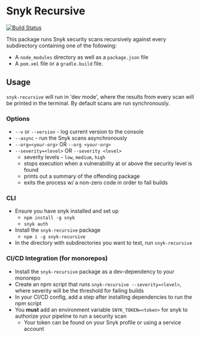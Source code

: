 # Snyk Recursive
[![Build Status](https://travis-ci.org/adamtwolfe/snyk-recursive.svg?branch=master)](https://travis-ci.org/adamtwolfe/snyk-recursive)

This package runs Snyk security scans recursively against every subdirectory containing one of the following:
- A `node_modules` directory as well as a `package.json` file
- A `pom.xml` file or a `gradle.build` file.

## Usage
`snyk-recursive` will run in 'dev mode', where the results from every scan will be printed in the terminal. By default scans are run synchronously.
### Options
- `--v` or `--version` - log current version to the console
- `--async` - run the Snyk scans asynchronously
- `--org=<your-org>` OR `--org <your-org>`
- `--severity=<level>` OR `--severity <level>`
  - severity levels - `low`, `medium`, `high`
  - stops execution when a vulnerability at or above the security level is found
  - prints out a summary of the offending package
  - exits the process w/ a non-zero code in order to fail builds

### CLI
- Ensure you have snyk installed and set up
  - `npm install -g snyk`
  - `snyk auth`
- Install the `snyk-recursive` package
  - `npm i -g snyk-recursive`
- In the directory with subdirectories you want to test, run `snyk-recursive`

### CI/CD Integration (for monorepos)
- Install the `snyk-recursive` package as a dev-dependency to your monorepo
- Create an npm script that runs `snyk-recursive --severity=<level>`, where severity will be the threshold for failing builds
- In your CI/CD config, add a step after installing dependencies to run the npm script
- You **must** add an environment variable `SNYK_TOKEN=<token>` for snyk to authorize your pipeline to run a security scan
  - Your token can be found on your Snyk profile or using a service account
